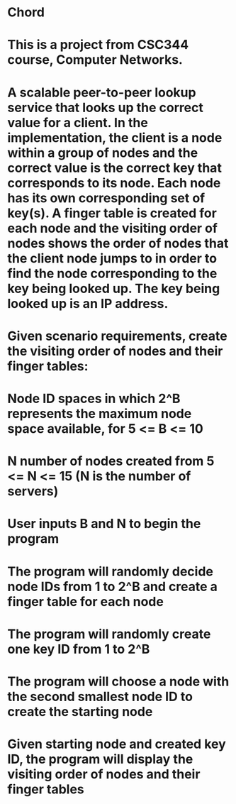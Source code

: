 # Chord
# This is a project from CSC344 course, Computer Networks.
# A scalable peer-to-peer lookup service that looks up the correct value for a client. In the implementation, the client is a node within a group of nodes and the correct value is the correct key that corresponds to its node. Each node has its own corresponding set of key(s). A finger table is created for each node and the visiting order of nodes shows the order of nodes that the client node jumps to in order to find the node corresponding to the key being looked up. The key being looked up is an IP address.
# Given scenario requirements, create the visiting order of nodes and their finger tables:
# Node ID spaces in which 2^B represents the maximum node space available, for 5 <= B <= 10
# N number of nodes created from 5 <= N <= 15 (N is the number of servers)
# User inputs B and N to begin the program
# The program will randomly decide node IDs from 1 to 2^B and create a finger table for each node
# The program will randomly create one key ID from 1 to 2^B
# The program will choose a node with the second smallest node ID to create the starting node
# Given starting node and created key ID, the program will display the visiting order of nodes and their finger tables
